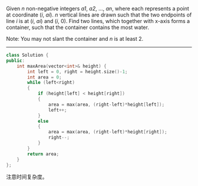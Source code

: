 Given *n* non-negative integers *a1*, *a2*, ..., *an*, where each represents a point at coordinate (*i*, *ai*). *n* vertical lines are drawn such that the two endpoints of line *i* is at (*i*, *ai*) and (*i*, 0). Find two lines, which together with x-axis forms a container, such that the container contains the most water.

Note: You may not slant the container and *n* is at least 2.

---

```cpp
class Solution {
public:
    int maxArea(vector<int>& height) {
        int left = 0, right = height.size()-1;
        int area = 0;
        while (left<right)
        {
            if (height[left] < height[right])
            {
                area = max(area, (right-left)*height[left]);
                left++;
            }
            else
            {
                area = max(area, (right-left)*height[right]);
                right--;
            }
        }
        return area;
    }
};
```

注意时间复杂度。